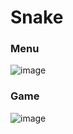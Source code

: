 # Snake 
### Menu
![image](https://github.com/user-attachments/assets/cee3e3b1-fe03-4936-b156-f7aefd882902)
### Game
![image](https://github.com/user-attachments/assets/a166425e-e97c-43a3-a858-966afefdd6e6)

